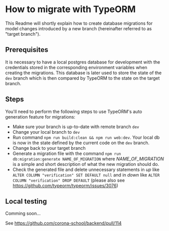 # How to migrate with TypeORM
This Readme will shortly explain how to create database migrations for model changes introduced by a new branch (hereinafter referred to as "target branch").

## Prerequisites
It is necessary to have a local postgres database for development with the credentials stored in the corresponding environment variables when creating the migrations. This database is later used to store the state of the `dev` branch which is then compared by TypeORM to the state on the target branch.

## Steps
You'll need to perform the following steps to use TypeORM's auto generation feature for migrations: 

- Make sure your branch is up-to-date with remote branch `dev`
- Change your local branch to `dev`
- Run command `npm run build:clean && npm run web:dev`. Your local db is now in the state defined by the current code on the `dev` branch.
- Change back to your target branch
- Generate a migration file with the command `npm run db:migration:generate NAME_OF_MIGRATION` where _NAME_OF_MIGRATION_ is a simple and short description of what the new migration should do. 
- Check the generated file and delete unnecessary statements in _up_ like `ALTER COLUMN "verification" SET DEFAULT null` 
and in _down_ like `ALTER COLUMN "verification" DROP DEFAULT` (please also see https://github.com/typeorm/typeorm/issues/3076)

## Local testing
Comming soon...

See https://github.com/corona-school/backend/pull/114

